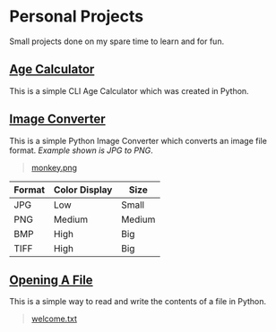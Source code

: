 # Personal Projects
Small projects done on my spare time to learn and for fun.

## [Age Calculator](https://github.com/tjruddy/personalProjects/tree/main/AgeCalculator)
This is a simple CLI Age Calculator which was created in Python.

## [Image Converter](https://github.com/tjruddy/personalProjects/tree/main/ImageConverter)
This is a simple Python Image Converter which converts an image file format. *Example shown is JPG to PNG*.
> [monkey.png](https://github.com/tjruddy/personalProjects/blob/main/ImageConverter/monkey.jpg)

| Format | Color Display |   Size    |
| ------ | ------------- | --------- |
|  JPG   |    Low        |   Small   |
|  PNG   |    Medium     |   Medium  |
|  BMP   |    High       |   Big     |
|  TIFF  |    High       |   Big     |

## [Opening A File](https://github.com/tjruddy/personalProjects/tree/main/OpeningAFile)
This is a simple way to read and write the contents of a file in Python.
> [welcome.txt](https://github.com/tjruddy/personalProjects/blob/main/OpeningAFile/welcome.txt)

